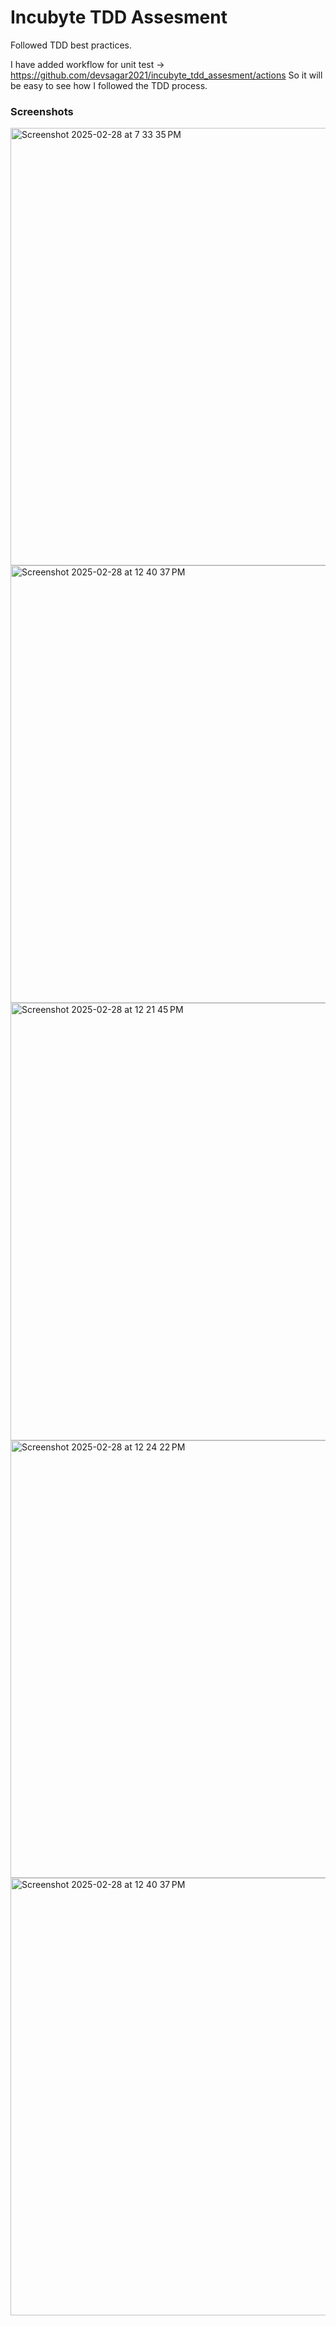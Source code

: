 # Incubyte TDD Assesment

Followed TDD best practices.

I have added workflow for unit test -> https://github.com/devsagar2021/incubyte_tdd_assesment/actions
So it will be easy to see how I followed the TDD process.

### Screenshots
<img width="700" alt="Screenshot 2025-02-28 at 7 33 35 PM" src="https://github.com/user-attachments/assets/45d2f349-ac54-4bb7-91ba-e7bc53fab379" />
<img width="700" alt="Screenshot 2025-02-28 at 12 40 37 PM" src="https://github.com/user-attachments/assets/73a4d99a-f5c8-4490-a36e-ddc35b9ad019" />
<img width="700" alt="Screenshot 2025-02-28 at 12 21 45 PM" src="https://github.com/user-attachments/assets/9ed1d162-355a-4a0b-92dd-98c026c946bc" />
<img width="700" alt="Screenshot 2025-02-28 at 12 24 22 PM" src="https://github.com/user-attachments/assets/5fad54bd-f566-4022-bdcd-49d31495a0f8" />
<img width="700" alt="Screenshot 2025-02-28 at 12 40 37 PM" src="https://github.com/user-attachments/assets/42b4d1cb-ebc7-44ee-af6d-6e0b7184419f" />
